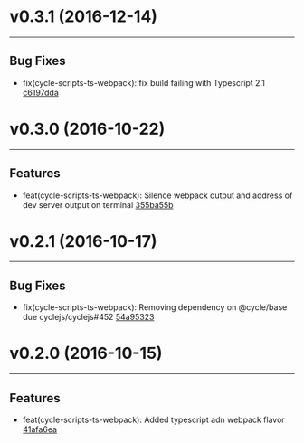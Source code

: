 # v0.3.1 (2016-12-14)
---


## Bug Fixes

- fix(cycle-scripts-ts-webpack): fix build failing with Typescript 2.1 [c6197dda](https://github.com/cyclejs-community/create-cycle-app/commits/c6197ddac4cc6f5cce5b5ad6a023b0a5b0e87295)


# v0.3.0 (2016-10-22)
---


## Features

- feat(cycle-scripts-ts-webpack): Silence webpack output and address of dev server output on terminal [355ba55b](https://github.com/cyclejs-community/create-cycle-app/commits/355ba55b455c8aef13172920b88d774777e7c926)


# v0.2.1 (2016-10-17)
---


## Bug Fixes

- fix(cycle-scripts-ts-webpack): Removing dependency on @cycle/base due cyclejs/cyclejs#452 [54a95323](https://github.com/geovanisouza92/create-cycle-app/commits/54a953238fdae20deb3dfeec26879ce2a0513a35)


# v0.2.0 (2016-10-15)
---


## Features

- feat(cycle-scripts-ts-webpack): Added typescript adn webpack flavor [41afa6ea](https://github.com/geovanisouza92/create-cycle-app/commits/41afa6ea793c4689bbe2aeb5a583543f82a4c99b)




